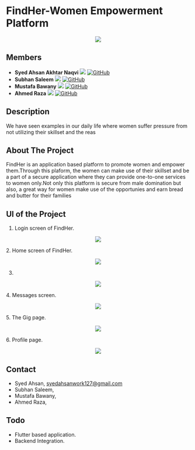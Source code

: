 # FindHer-Women Empowerment Platform
<p align="center">
  <img src="https://user-images.githubusercontent.com/29493186/160464879-39c1044e-92c1-4556-8b5f-31b52c3ee728.png" />
</p>


## Members

* **Syed Ahsan Akhtar Naqvi**
[![](https://i.stack.imgur.com/gVE0j.png)](https://www.linkedin.com/in/ahsannaqvii/)
[![GitHub](https://i.stack.imgur.com/tskMh.png)](https://github.com/)
* **Subhan Saleem**
[![](https://i.stack.imgur.com/gVE0j.png)](https://www.linkedin.com/in/ahsannaqvii/)
[![GitHub](https://i.stack.imgur.com/tskMh.png)](https://github.com/)
* **Mustafa Bawany**
[![](https://i.stack.imgur.com/gVE0j.png)](https://www.linkedin.com/in/ahsannaqvii/)
[![GitHub](https://i.stack.imgur.com/tskMh.png)](https://github.com/)
* **Ahmed Raza**
[![](https://i.stack.imgur.com/gVE0j.png)](https://www.linkedin.com/in/ahsannaqvii/)
[![GitHub](https://i.stack.imgur.com/tskMh.png)](https://github.com/)
  
                           
## Description
We have seen examples in our daily life where women suffer pressure from not utilizing their skillset and the reas

## About The Project
FindHer is an application based platform to promote women and empower them.Through this plaform, the women can make use of their skillset and be a part of a secure application where they can provide one-to-one services to women only.Not only this platform is secure from male domination but also, a great way for women make use of the opportunies and  earn bread and butter for their families 

## UI of the Project
1. Login screen of FindHer.
<p align="center">
  <img src="https://user-images.githubusercontent.com/29493186/160464843-e073460f-0263-4c48-8296-fd817a5b86a1.png"/>
</p>
2. Home screen of FindHer.                                                                                                        
<p align="center">
  <img src="https://user-images.githubusercontent.com/29493186/160464849-0bc708a8-4aaf-4420-a12d-978a066c508b.png" />
</p>

3. 
<p align="center">
  <img src="https://user-images.githubusercontent.com/29493186/160464858-1167de71-fef7-43b7-93a6-c421d20f640e.png" />
</p>
4. Messages screen.
<p align="center">
  <img src="https://user-images.githubusercontent.com/29493186/160464863-179f175e-fbeb-410e-b5a0-a968361a2ac7.png" />
</p>
5. The Gig page.
<p align="center">
  <img src="https://user-images.githubusercontent.com/29493186/160464868-3c3425b0-d226-46a6-840f-0e749b8f27cb.png" />
</p>
6. Profile page.
<p align="center">
  <img src="https://user-images.githubusercontent.com/29493186/160464873-f5b1ec87-94fe-4e4d-aba1-87b7c0a318b9.png" />
</p>

 
## Contact
* Syed Ahsan, [syedahsanwork127@gmail.com]()
* Subhan Saleem,[]()
* Mustafa Bawany,[]()
* Ahmed Raza,[]()

## Todo
* Flutter based application.
* Backend Integration.

